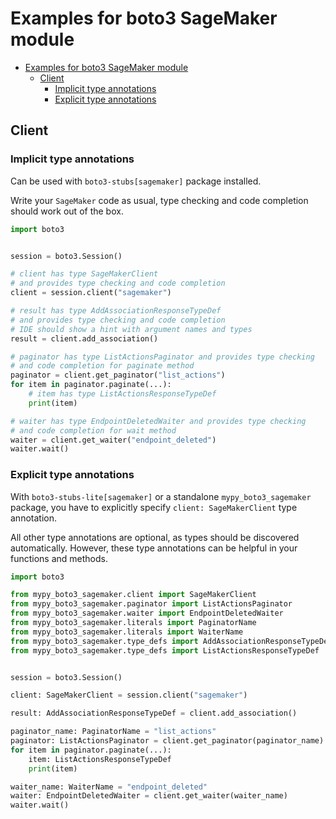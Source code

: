 <a id="examples-for-boto3-sagemaker-module"></a>

# Examples for boto3 SageMaker module

- [Examples for boto3 SageMaker module](#examples-for-boto3-sagemaker-module)
  - [Client](#client)
    - [Implicit type annotations](#implicit-type-annotations)
    - [Explicit type annotations](#explicit-type-annotations)

<a id="client"></a>

## Client

<a id="implicit-type-annotations"></a>

### Implicit type annotations

Can be used with `boto3-stubs[sagemaker]` package installed.

Write your `SageMaker` code as usual, type checking and code completion should
work out of the box.

```python
import boto3


session = boto3.Session()

# client has type SageMakerClient
# and provides type checking and code completion
client = session.client("sagemaker")

# result has type AddAssociationResponseTypeDef
# and provides type checking and code completion
# IDE should show a hint with argument names and types
result = client.add_association()

# paginator has type ListActionsPaginator and provides type checking
# and code completion for paginate method
paginator = client.get_paginator("list_actions")
for item in paginator.paginate(...):
    # item has type ListActionsResponseTypeDef
    print(item)

# waiter has type EndpointDeletedWaiter and provides type checking
# and code completion for wait method
waiter = client.get_waiter("endpoint_deleted")
waiter.wait()
```

<a id="explicit-type-annotations"></a>

### Explicit type annotations

With `boto3-stubs-lite[sagemaker]` or a standalone `mypy_boto3_sagemaker`
package, you have to explicitly specify `client: SageMakerClient` type
annotation.

All other type annotations are optional, as types should be discovered
automatically. However, these type annotations can be helpful in your functions
and methods.

```python
import boto3

from mypy_boto3_sagemaker.client import SageMakerClient
from mypy_boto3_sagemaker.paginator import ListActionsPaginator
from mypy_boto3_sagemaker.waiter import EndpointDeletedWaiter
from mypy_boto3_sagemaker.literals import PaginatorName
from mypy_boto3_sagemaker.literals import WaiterName
from mypy_boto3_sagemaker.type_defs import AddAssociationResponseTypeDef
from mypy_boto3_sagemaker.type_defs import ListActionsResponseTypeDef


session = boto3.Session()

client: SageMakerClient = session.client("sagemaker")

result: AddAssociationResponseTypeDef = client.add_association()

paginator_name: PaginatorName = "list_actions"
paginator: ListActionsPaginator = client.get_paginator(paginator_name)
for item in paginator.paginate(...):
    item: ListActionsResponseTypeDef
    print(item)

waiter_name: WaiterName = "endpoint_deleted"
waiter: EndpointDeletedWaiter = client.get_waiter(waiter_name)
waiter.wait()
```
